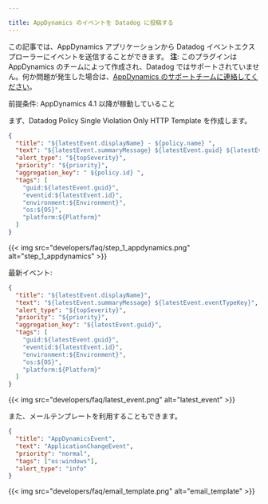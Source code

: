 ```yaml
---

title: AppDynamics のイベントを Datadog に投稿する
---
```


この記事では、AppDynamics アプリケーションから Datadog イベントエクスプローラーにイベントを送信することができます。
**注**: このプラグインは AppDynamics のチームによって作成され、Datadog ではサポートされていません。何か問題が発生した場合は、[AppDynamics のサポートチームに連絡してください][1]。

前提条件: AppDynamics 4.1 以降が稼動していること

まず、Datadog Policy Single Violation Only HTTP Template を作成します。

```json
{
  "title": "${latestEvent.displayName} - ${policy.name} ",
  "text": "${latestEvent.summaryMessage} ${latestEvent.guid} ${latestEvent.eventTypeKey} Policy Name - ${policy.name} Policy ID - ${policy.id}  Policy Digest : ${policy.digest} ${policy.digestDurationInMins} ",
  "alert_type": "${topSeverity}",
  "priority": "${priority}",
  "aggregation_key": " ${policy.id} ",
  "tags": [
    "guid:${latestEvent.guid}",
    "eventid:${latestEvent.id}",
    "environment:${Environment}",
    "os:${OS}",
    "platform:${Platform}"
  ]
}
```

{{< img src="developers/faq/step_1_appdynamics.png" alt="step_1_appdynamics" >}}

最新イベント:

```json
{
  "title": "${latestEvent.displayName}",
  "text": "${latestEvent.summaryMessage} ${latestEvent.eventTypeKey}",
  "alert_type": "${topSeverity}",
  "priority": "${priority}",
  "aggregation_key": "${latestEvent.guid}",
  "tags": [
    "guid:${latestEvent.guid}",
    "eventid:${latestEvent.id}",
    "environment:${Environment}",
    "os:${OS}",
    "platform:${Platform}"
  ]
}
```

{{< img src="developers/faq/latest_event.png" alt="latest_event" >}}

また、メールテンプレートを利用することもできます。

```json
{
  "title": "AppDynamicsEvent",
  "text": "ApplicationChangeEvent",
  "priority": "normal",
  "tags": ["os:windows"],
  "alert_type": "info"
}
```

{{< img src="developers/faq/email_template.png" alt="email_template" >}}

[1]: https://www.appdynamics.com/support

